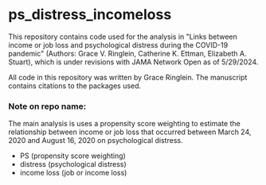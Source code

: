 # ps_distress_incomeloss

This repository contains code used for the analysis in "Links between income or job loss and psychological distress during the COVID-19 pandemic" (Authors: Grace V. Ringlein, Catherine K. Ettman, Elizabeth A. Stuart), which is under revisions with JAMA Network Open as of 5/29/2024. 

All code in this repository was written by Grace Ringlein. The manuscript contains citations to the packages used. 

### Note on repo name: 
The main analysis is uses a propensity score weighting to estimate the relationship between income or job loss that occurred between March 24, 2020 and August 16, 2020 on psychological distress. 

- PS (propensity score weighting) 
- distress (psychological distress) 
- income loss (job or income loss)

